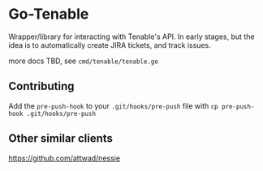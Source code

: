 # Go-Tenable

Wrapper/library for interacting with Tenable's API. In early stages, but the idea is to automatically create JIRA tickets, and track issues.

more docs TBD, see `cmd/tenable/tenable.go`

## Contributing

Add the `pre-push-hook` to your `.git/hooks/pre-push` file with `cp pre-push-hook .git/hooks/pre-push`


## Other similar clients

https://github.com/attwad/nessie
